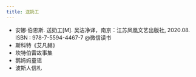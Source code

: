 ```yaml
---
title: 送奶工
---
```


- 安娜·伯恩斯. 送奶工[M]. 吴洁净译，南京：江苏凤凰文艺出版社, 2020.08. ISBN : 978-7-5594-4467-7 @微信读书
- 斯科特《艾凡赫》
- 坎特伯雷故事集
- 鹅妈妈童谣
- 波斯人信札